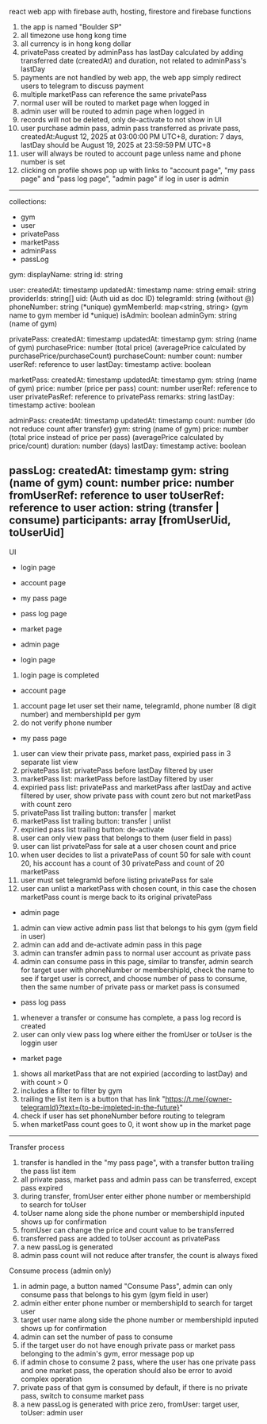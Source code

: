 react web app with firebase auth, hosting, firestore and firebase functions
1. the app is named "Boulder SP"
2. all timezone use hong kong time
3. all currency is in hong kong dollar
4. privatePass created by adminPass has lastDay calculated by adding transferred date (createdAt) and duration, not related to adminPass's lastDay
5. payments are not handled by web app, the web app simply redirect users to telegram to discuss payment
6. multiple marketPass can reference the same privatePass
7. normal user will be routed to market page when logged in
8. admin user will be routed to admin page when logged in
9. records will not be deleted, only de-activate to not show in UI
10. user purchase admin pass, admin pass transferred as private pass, createdAt:August 12, 2025 at 03:00:00 PM UTC+8, duration: 7 days, lastDay should be August 19, 2025 at 23:59:59 PM UTC+8
11. user will always be routed to account page unless name and phone number is set
12. clicking on profile shows pop up with links to "account page", "my pass page" and "pass log page", "admin page" if log in user is admin

-------
collections:
- gym
- user
- privatePass
- marketPass
- adminPass 
- passLog

gym:
displayName: string
id: string

user:
createdAt: timestamp
updatedAt: timestamp
name: string
email: string
providerIds: string[]
uid: (Auth uid as doc ID)
telegramId: string (without @)
phoneNumber: string (*unique)
gymMemberId: map<string, string> (gym name to gym member id *unique)
isAdmin: boolean
adminGym: string (name of gym)

privatePass:
createdAt: timestamp
updatedAt: timestamp
gym: string (name of gym)
purchasePrice: number (total price)
(averagePrice calculated by purchasePrice/purchaseCount)
purchaseCount: number
count: number
userRef: reference to user
lastDay: timestamp
active: boolean

marketPass:
createdAt: timestamp
updatedAt: timestamp
gym: string (name of gym)
price: number (price per pass)
count: number
userRef: reference to user
privatePasRef: reference to privatePass
remarks: string
lastDay: timestamp
active: boolean

adminPass:
createdAt: timestamp
updatedAt: timestamp
count: number (do not reduce count after transfer)
gym: string (name of gym)
price: number (total price instead of price per pass)
(averagePrice calculated by price/count)
duration: number (days)
lastDay: timestamp
active: boolean

passLog:
createdAt: timestamp
gym: string (name of gym)
count: number
price: number
fromUserRef: reference to user
toUserRef: reference to user
action: string (transfer | consume)
participants: array [fromUserUid, toUserUid]
-------

UI 
- login page
- account page
- my pass page
- pass log page
- market page
- admin page

- login page
1. login page is completed

- account page
1. account page let user set their name, telegramId, phone number (8 digit number) and membershipId per gym
2. do not verify phone number

- my pass page
1. user can view their private pass, market pass, expiried pass in 3 separate list view
2. privatePass list: privatePass before lastDay filtered by user
3. marketPass list: marketPass before lastDay filtered by user
4. expiried pass list: privatePass and marketPass after lastDay and active filtered by user, show private pass with count zero but not marketPass with count zero
5. privatePass list trailing button: transfer | market
6. marketPass list trailing button: transfer | unlist
7. expiried pass list trailing button: de-activate
8. user can only view pass that belongs to them (user field in pass)
9. user can list privatePass for sale at a user chosen count and price
10. when user decides to list a privatePass of count 50 for sale with count 20, his account has a count of 30 privatePass and count of 20 marketPass
11. user must set telegramId before listing privatePass for sale
12. user can unlist a marketPass with chosen count, in this case the chosen marketPass count is merge back to its original privatePass

- admin page
1. admin can view active admin pass list that belongs to his gym (gym field in user)
2. admin can add and de-activate admin pass in this page
3. admin can transfer admin pass to normal user account as private pass
4. admin can consume pass in this page, similar to transfer, admin search for target user with phoneNumber or membershipId, check the name to see if target user is correct, and choose number of pass to consume, then the same number of private pass or market pass is consumed


- pass log pass
1. whenever a transfer or consume has complete, a pass log record is created
2. user can only view pass log where either the fromUser or toUser is the loggin user

- market page
1. shows all marketPass that are not expiried (according to lastDay) and with count > 0
2. includes a filter to filter by gym
3. trailing the list item is a button that has link "https://t.me/{owner-telegramId}?text={to-be-impleted-in-the-future}"
4. check if user has set phoneNumber before routing to telegram
5. when marketPass count goes to 0, it wont show up in the market page 

-------

Transfer process
1. transfer is handled in the "my pass page", with a transfer button trailing the pass list item
2. all private pass, market pass and admin pass can be transferred, except pass expired
3. during transfer, fromUser enter either phone number or membershipId to search for toUser
4. toUser name along side the phone number or membershipId inputed shows up for confirmation
5. fromUser can change the price and count value to be transferred
6. transferred pass are added to toUser account as privatePass
7. a new passLog is generated
8. admin pass count will not reduce after transfer, the count is always fixed

Consume process (admin only)
1. in admin page, a button named "Consume Pass", admin can only consume pass that belongs to his gym (gym field in user)
2. admin either enter phone number or membershipId to search for target user
3. target user name along side the phone number or membershipId inputed shows up for confirmation
4. admin can set the number of pass to consume
5. if the target user do not have enough private pass or market pass belonging to the admin's gym, error message pop up
6. if admin chose to consume 2 pass, where the user has one private pass and one market pass, the operation should also be error to avoid complex operation
7. private pass of that gym is consumed by default, if there is no private pass, switch to consume market pass
8. a new passLog is generated with price zero, fromUser: target user, toUser: admin user

